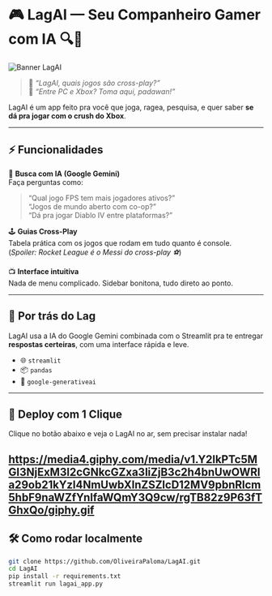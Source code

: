 # 🎮 LagAI — Seu Companheiro Gamer com IA 🔍🧠

![Banner LagAI](https://media.giphy.com/media/l0HUqsz2jdQYElRm0/giphy.gif)

> 🤔 *“LagAI, quais jogos são cross-play?”*  
> 🤖 *“Entre PC e Xbox? Toma aqui, padawan!”*  

LagAI é um app feito pra você que joga, ragea, pesquisa, e quer saber **se dá pra jogar com o crush do Xbox**.

---

## ⚡ Funcionalidades

🎯 **Busca com IA (Google Gemini)**  
Faça perguntas como:

> “Qual jogo FPS tem mais jogadores ativos?”  
> “Jogos de mundo aberto com co-op?”  
> “Dá pra jogar Diablo IV entre plataformas?”

🕹️ **Guias Cross-Play**  
Tabela prática com os jogos que rodam em tudo quanto é console.  
(*Spoiler: Rocket League é o Messi do cross-play ⚽*)

📺 **Interface intuitiva**  
Nada de menu complicado. Sidebar bonitona, tudo direto ao ponto.

---

## 🧠 Por trás do Lag

LagAI usa a IA do Google Gemini combinada com o Streamlit pra te entregar **respostas certeiras**, com uma interface rápida e leve.

- 🌐 `streamlit`
- 📦 `pandas`
- 🧠 `google-generativeai`

---

## 🚀 Deploy com 1 Clique

Clique no botão abaixo e veja o LagAI no ar, sem precisar instalar nada!


https://media4.giphy.com/media/v1.Y2lkPTc5MGI3NjExM3l2cGNkcGZxa3liZjB3c2h4bnUwOWRla29ob21kYzl4NmUwbXlnZSZlcD12MV9pbnRlcm5hbF9naWZfYnlfaWQmY3Q9cw/rgTB82z9P63fTGhxQo/giphy.gif
---

## 🛠️ Como rodar localmente

```bash
git clone https://github.com/OliveiraPaloma/LagAI.git
cd LagAI
pip install -r requirements.txt
streamlit run lagai_app.py

